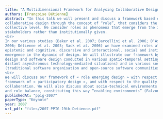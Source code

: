 ```yaml
---
title: "A Multidimensional Framework for Analysing Collaborative Design: Emergence and Balance of Roles"
authors: [Françoise Détienne]
abstract: "In this talk we will present and discuss a framework based on forms of participation in
collaborative design through the concept of “role”, that considers the participants’ activities on a
collective level. We consider roles as phenomena that emerge from the interaction between design
stakeholders rather than institutionally given.
<br>
In our various studies (Baker et al. 2007; Barcellini et al. 2006; D’Astous et al. 2001; Détienne,
2006; Détienne et al. 2003; Sack et al. 2006) we have examined roles along several dimensions:
epistemic and cognitive, discursive and interactional, social and institutional. We have analysed role
emergence in the dynamic of design. We will illustrate our framework by studies in architectural
design and software design conducted in various spatio-temporal settings (co-located meetings and
distant asynchronous technology-mediated situations) and in various socio-organisational settings
(traditional software organisation and open-source software communities).
<br>
We will discuss our framework of « role emerging design » with respect to the more traditional
framework of « participatory design », and with respect to the quality and efficiency of
collaboration. We will also discuss about socio-technical environments enabling role emergence
and role balance, constituting this way “enabling environments” (Falzon, 2005) for participants."
publishedAt: "ppig-2007"
paperType: "Keynote"
year: 2007
url_pdf: "files/2007-PPIG-19th-Detienne.pdf"
---
```

